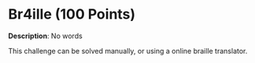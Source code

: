 # Br4ille (100 Points)
**Description**: No words


This challenge can be solved manually, or using a online braille translator.
